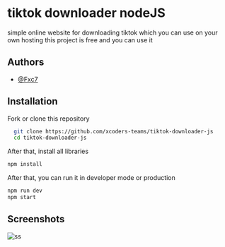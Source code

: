 # tiktok downloader nodeJS

simple online website for downloading tiktok which you can use on your own hosting this project is free and you can use it


## Authors

- [@Fxc7](https://www.github.com/Fxc7)


## Installation

Fork or clone this repository

```bash
  git clone https://github.com/xcoders-teams/tiktok-downloader-js
  cd tiktok-downloader-js
```
After that, install all libraries

```bash
npm install
```
After that, you can run it in developer mode or production

```bash
npm run dev
npm start
```
    
## Screenshots

![ss](https://i.ibb.co/FBK8kPL/Screenshot-2023-04-28-21-48-37-80.jpg)